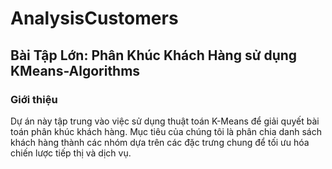 # AnalysisCustomers

## Bài Tập Lớn: Phân Khúc Khách Hàng sử dụng KMeans-Algorithms

### Giới thiệu

Dự án này tập trung vào việc sử dụng thuật toán K-Means để giải quyết bài toán phân khúc khách hàng. Mục tiêu của chúng tôi là phân chia danh sách khách hàng thành các nhóm dựa trên các đặc trưng chung để tối ưu hóa chiến lược tiếp thị và dịch vụ.
